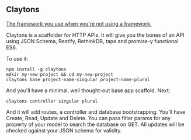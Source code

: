 ## Claytons

[The framework you use when you're not using a framework.](http://ozwords.org/?p=3240)

Claytons is a scaffolder for HTTP APIs. It will give you the bones of an API using JSON Schema, Restify, RethinkDB, tape and promise-y functional ES6.

To use it:

```
npm install -g claytons
mdkir my-new-project && cd my-new-project
claytons base project-name-singular project-name-plural
```

And you'll have a minimal, well thought-out base app scaffold. Next:

```
claytons controller singular plural
```

And it will add routes, a controller and database bootstrapping. You'll have Create, Read, Update and Delete. You can pass filter params for any property of your model to search the database on GET. All updates will be checked against your JSON schema for validity.
